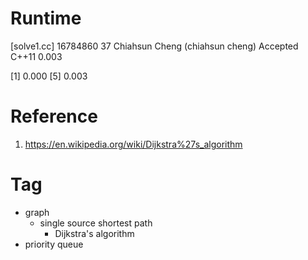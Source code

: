 # Runtime

[solve1.cc]
16784860    37  Chiahsun Cheng (chiahsun cheng)   Accepted  C++11   0.003


[1] 0.000
[5] 0.003

# Reference

1. https://en.wikipedia.org/wiki/Dijkstra%27s_algorithm

# Tag

* graph
    * single source shortest path
        * Dijkstra's algorithm
* priority queue
